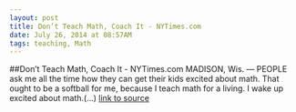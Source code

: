 ```yaml
---
layout: post
title: Don’t Teach Math, Coach It - NYTimes.com
date: July 26, 2014 at 08:57AM
tags: teaching, Math
---
```

##Don’t Teach Math, Coach It - NYTimes.com
MADISON, Wis. — PEOPLE ask me all the time how they can get their kids excited about math. That ought to be a softball for me, because I teach math for a living. I wake up excited about math.(…)
[link to source](http://ift.tt/1tMj8iA) 
